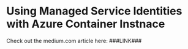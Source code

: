# Using Managed Service Identities with Azure Container Instnace

Check out the medium.com article here: ###LINK###